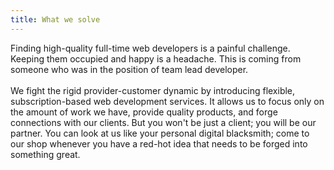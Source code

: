 ```yaml
---
title: What we solve
---
```


Finding high-quality full-time web developers is a painful challenge. Keeping them occupied and happy is a headache. This is coming from someone who was in the position of team lead developer.  
<br/>
We fight the rigid provider-customer dynamic by introducing flexible, subscription-based web development services. It allows us to focus only on the amount of work we have, provide quality products, and forge connections with our clients. But you won't be just a client; you will be our partner. You can look at us like your personal digital blacksmith; come to our shop whenever you have a red-hot idea that needs to be forged into something great.